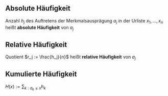 
## Absolute Häufigkeit
Anzahl $h_j$ des Auftretens der Merkmalsausprägung $a_j$ in der Urliste $x_1,\ldots,x_n$ heißt **absolute Häufigkeit** von $a_j$

## Relative Häufigkeit
Quotient $r_j := \frac{h_j}{n}$ heißt **relative Häufigkeit** von $a_j$

## Kumulierte Häufigkeit

$H(x) := \sum_{k: a_k \leq x} h_k$